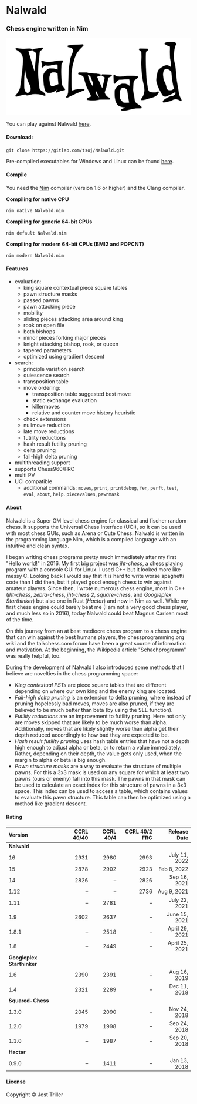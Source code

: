 # Nalwald

### Chess engine written in Nim
![](./logo.svg)

You can play against Nalwald [here](https://lichess.org/@/squared-chess).

#### Download:
```
git clone https://gitlab.com/tsoj/Nalwald.git
```
Pre-compiled executables for Windows and Linux can be found [here](https://gitlab.com/tsoj/Nalwald/-/releases).

#### Compile

You need the [Nim](https://nim-lang.org/) compiler (version 1.6 or higher) and the Clang compiler.

**Compiling for native CPU**
```
nim native Nalwald.nim
```

**Compiling for generic 64-bit CPUs**
```
nim default Nalwald.nim
```

**Compiling for modern 64-bit CPUs (BMI2 and POPCNT)**
```
nim modern Nalwald.nim
```

#### Features

- evaluation:
  - king square contextual piece square tables
  - pawn structure masks
  - passed pawns
  - pawn attacking piece
  - mobility
  - sliding pieces attacking area around king
  - rook on open file
  - both bishops
  - minor pieces forking major pieces
  - knight attacking bishop, rook, or queen
  - tapered parameters
  - optimized using gradient descent
- search:
  - principle variation search
  - quiescence search
  - transposition table
  - move ordering:
    - transposition table suggested best move
    - static exchange evaluation
    - killermoves
    - relative and counter move history heuristic
  - check extensions
  - nullmove reduction
  - late move reductions
  - futility reductions
  - hash result futility pruning
  - delta pruning
  - fail-high delta pruning
- multithreading support
- supports Chess960/FRC
- multi PV
- UCI compatible
  - additional commands: `moves`, `print`, `printdebug`, `fen`, `perft`, `test`, `eval`, `about`, `help`. `piecevalues`, `pawnmask`

#### About

Nalwald is a Super GM level chess engine for classical and fischer random chess.
It supports the Universal Chess Interface (UCI), so it can be used with most
chess GUIs, such as Arena or Cute Chess. Nalwald is written in the programming
language Nim, which is a compiled language with an intuitive and clean syntax.

I began writing chess programs pretty much immediately after my first "Hello world!"
in 2016. My first big project was *jht-chess*, a chess playing program with
a console GUI for Linux. I used C++ but it looked more like messy C. Looking back
I would say that it is hard to write worse spaghetti code than I did then, but it
played good enough chess to win against amateur players. Since then, I wrote numerous
chess engine, most in C++ (*jht-chess*, *zebra-chess*, *jht-chess 2*, *square-chess*,
and *Googleplex Starthinker*) but also one in Rust (*Hactar*) and now in Nim as well.
While my first chess engine could barely beat me (I am not a very good chess
player, and much less so in 2016), today Nalwald could beat Magnus Carlsen most
of the time.

On this journey from an at best mediocre chess program to a chess engine that can
win against the best humans players, the chessprogramming.org wiki and the
talkchess.com forum have been a great source of information and motivation. At
the beginning, the Wikipedia article "Schachprogramm" was really helpful, too.

During the development of Nalwald I also introduced some methods that I believe
are novelties in the chess programming space:
- *King contextual PSTs* are piece square tables that are different depending on
where our own king and the enemy king are located.
- *Fail-high delta pruning* is an extension to delta pruning, where instead of pruning
hopelessly bad moves, moves are also pruned, if they are believed to be much better
than beta (by using the SEE function).
- *Futility reductions* are an improvement to futility pruning. Here not only are moves
skipped that are likely to be much worse than alpha. Additionally, moves that are likely
slightly worse than alpha get their depth reduced accordingly to how bad they are
expected to be.
- *Hash result futility pruning* uses hash table entries that have not a depth high
enough to adjust alpha or beta, or to return a value immediately. Rather, depending
on their depth, the value gets only used, when the margin to alpha or beta is big
enough.
- *Pawn structure masks* are a way to evaluate the structure of multiple pawns. For this a
3x3 mask is used on any square for which at least two pawns (ours or enemy) fall
into this mask. The pawns in that mask can be used to calculate an exact index for
this structure of pawns in a 3x3 space. This index can be used to access a table,
which contains values to evaluate this pawn structure. This table can then be
optimized using a method like gradient descent.

#### Rating

| Version | CCRL 40/40 | CCRL 40/4 | CCRL 40/2 FRC | Release Date |
| :------ | ---------: | --------: | ------------: | -----------: |
| **Nalwald**                                                     |
| 16      |       2931 |      2980 |        2993 |  July 11, 2022 |
| 15      |       2878 |      2902 |        2923 |    Feb 8, 2022 |
| 14      |       2826 |         – |        2826 |   Sep 16, 2021 |
| 1.12    |          – |         – |        2736 |    Aug 9, 2021 |
| 1.11    |          – |      2781 |           – |  July 22, 2021 |
| 1.9     |       2602 |      2637 |           – |  June 15, 2021 |
| 1.8.1   |          – |      2518 |           – | April 29, 2021 |
| 1.8     |          – |      2449 |           – | April 25, 2021 |
| **Googleplex Starthinker**                                      |
| 1.6     |       2390 |      2391 |           – |   Aug 16, 2019 |
| 1.4     |       2321 |      2289 |           – |   Dec 11, 2018 |
| **Squared-Chess**                                               |
| 1.3.0   |       2045 |      2090 |           – |   Nov 24, 2018 |
| 1.2.0   |       1979 |      1998 |           – |   Sep 24, 2018 |
| 1.1.0   |          – |      1987 |           – |   Sep 20, 2018 |
| **Hactar**                                                      |
| 0.9.0   |          – |      1411 |           – |   Jan 13, 2018 |

#### License

Copyright © Jost Triller
